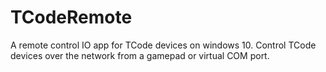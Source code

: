 # TCodeRemote
A remote control IO app for TCode devices on windows 10. Control TCode devices over the network from a gamepad or virtual COM port.
